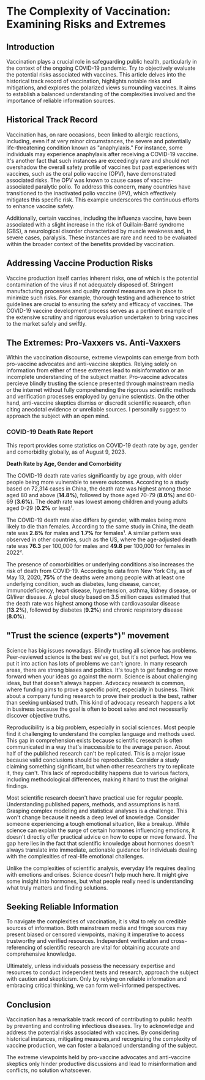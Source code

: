 # The Complexity of Vaccination: Examining Risks and Extremes

## Introduction

Vaccination plays a crucial role in safeguarding public health, particularly in the context of the ongoing COVID-19 pandemic. Try to objectively evaluate the potential risks associated with vaccines. This article delves into the historical track record of vaccination, highlights notable risks and mitigations, and explores the polarized views surrounding vaccines. It aims to establish a balanced understanding of the complexities involved and the importance of reliable information sources.

## Historical Track Record

Vaccination has, on rare occasions, been linked to allergic reactions, including, even if at very minor circumstances, the severe and potentially life-threatening condition known as "anaphylaxis." For instance, some individuals may experience anaphylaxis after receiving a COVID-19 vaccine. It's another fact that such instances are exceedingly rare and should not overshadow the overall safety profile of vaccines but past experiences with vaccines, such as the oral polio vaccine (OPV), have demonstrated associated risks. The OPV was known to cause cases of vaccine-associated paralytic polio. To address this concern, many countries have transitioned to the inactivated polio vaccine (IPV), which effectively mitigates this specific risk. This example underscores the continuous efforts to enhance vaccine safety.

Additionally, certain vaccines, including the influenza vaccine, have been associated with a slight increase in the risk of Guillain-Barré syndrome (GBS), a neurological disorder characterized by muscle weakness and, in severe cases, paralysis. These instances are rare and need to be evaluated within the broader context of the benefits provided by vaccination.

## Addressing Vaccine Production Risks

Vaccine production itself carries inherent risks, one of which is the potential contamination of the virus if not adequately disposed of. Stringent manufacturing processes and quality control measures are in place to minimize such risks. For example, thorough testing and adherence to strict guidelines are crucial to ensuring the safety and efficacy of vaccines. The COVID-19 vaccine development process serves as a pertinent example of the extensive scrutiny and rigorous evaluation undertaken to bring vaccines to the market safely and swiftly.

## The Extremes: Pro-Vaxxers vs. Anti-Vaxxers

Within the vaccination discourse, extreme viewpoints can emerge from both pro-vaccine advocates and anti-vaccine skeptics. Relying solely on information from either of these extremes lead to misinformation or an incomplete understanding of the subject matter. Pro-vaccine advocates percieve blindly trusting the science presented through mainstream media or the internet without fully comprehending the rigorous scientific methods and verification processes employed by genuine scientists. On the other hand, anti-vaccine skeptics dismiss or discredit scientific research, often citing anecdotal evidence or unreliable sources. I personally suggest to approach the subject with an open mind.

### COVID-19 Death Rate Report

This report provides some statistics on COVID-19 death rate by age, gender and comorbidity globally, as of August 9, 2023.

**Death Rate by Age, Gender and Comorbidity**

The COVID-19 death rate varies significantly by age group, with older people being more vulnerable to severe outcomes. According to a study based on 72,314 cases in China, the death rate was highest among those aged 80 and above (**14.8%**), followed by those aged 70-79 (**8.0%**) and 60-69 (**3.6%**). The death rate was lowest among children and young adults aged 0-29 (**0.2%** or less)¹.

The COVID-19 death rate also differs by gender, with males being more likely to die than females. According to the same study in China, the death rate was **2.8%** for males and **1.7%** for females¹. A similar pattern was observed in other countries, such as the US, where the age-adjusted death rate was **76.3** per 100,000 for males and **49.8** per 100,000 for females in 2022².

The presence of comorbidities or underlying conditions also increases the risk of death from COVID-19. According to data from New York City, as of May 13, 2020, **75%** of the deaths were among people with at least one underlying condition, such as diabetes, lung disease, cancer, immunodeficiency, heart disease, hypertension, asthma, kidney disease, or GI/liver disease. A global study based on 3.5 million cases estimated that the death rate was highest among those with cardiovascular disease (**13.2%**), followed by diabetes (**9.2%**) and chronic respiratory disease (**8.0%**).

## "Trust the science (experts*)" movement

Science has big issues nowadays. Blindly trusting all science has problems. Peer-reviewed science is the best we've got, but it's not perfect. How we put it into action has lots of problems we can't ignore. In many research areas, there are strong biases and politics. It's tough to get funding or move forward when your ideas go against the norm. Science is about challenging ideas, but that doesn't always happen. Advocacy research is common, where funding aims to prove a specific point, especially in business. Think about a company funding research to prove their product is the best, rather than seeking unbiased truth. This kind of advocacy research happens a lot in business because the goal is often to boost sales and not necessarily discover objective truths.

Reproducibility is a big problem, especially in social sciences. Most people find it challenging to understand the complex language and methods used. This gap in comprehension exists because scientific research is often communicated in a way that's inaccessible to the average person. About half of the published research can't be replicated. This is a major issue because valid conclusions should be reproducible. Consider a study claiming something significant, but when other researchers try to replicate it, they can't. This lack of reproducibility happens due to various factors, including methodological differences, making it hard to trust the original findings.

Most scientific research doesn't have practical use for regular people. Understanding published papers, methods, and assumptions is hard. Grasping complex modeling and statistical analyses is a challenge. This won't change because it needs a deep level of knowledge. Consider someone experiencing a tough emotional situation, like a breakup. While science can explain the surge of certain hormones influencing emotions, it doesn't directly offer practical advice on how to cope or move forward. The gap here lies in the fact that scientific knowledge about hormones doesn't always translate into immediate, actionable guidance for individuals dealing with the complexities of real-life emotional challenges.

Unlike the complexities of scientific analysis, everyday life requires dealing with emotions and crises. Science doesn't help much here. It might give some insight into hormones, but what people really need is understanding what truly matters and finding solutions.

## Seeking Reliable Information

To navigate the complexities of vaccination, it is vital to rely on credible sources of information. Both mainstream media and fringe sources may present biased or censored viewpoints, making it imperative to access trustworthy and verified resources. Independent verification and cross-referencing of scientific research are vital for obtaining accurate and comprehensive knowledge.

Ultimately, unless individuals possess the necessary expertise and resources to conduct independent tests and research, approach the subject with caution and skepticism. Only by relying on reliable information and embracing critical thinking, we can form well-informed perspectives.

## Conclusion

Vaccination has a remarkable track record of contributing to public health by preventing and controlling infectious diseases. Try to acknowledge and address the potential risks associated with vaccines. By considering historical instances, mitigating measures,and recognizing the complexity of vaccine production, we can foster a balanced understanding of the subject.

The extreme viewpoints held by pro-vaccine advocates and anti-vaccine skeptics only hinder productive discussions and lead to misinformation and conflicts, no solution whatsoever.
